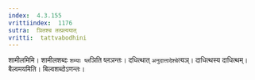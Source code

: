 ```yaml
---
index:  4.3.155
vrittiindex:  1176
sutra:  ञितश्च तत्प्रत्ययात्
vritti:  tattvabodhini 
---
```


शामीलमिमि। शामीलशब्दः `शम्याः ष्ल`ञिति ष्लञन्तः। दधित्थात् `अनुदात्तादेश्चे`त्यञ्। दाधित्थस्य दाधित्थम्। बैल्वमयमिति। बिल्वशब्दोऽणन्तः।

